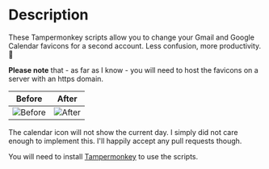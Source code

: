 # Description

These Tampermonkey scripts allow you to change your Gmail and Google Calendar favicons for a second account. Less confusion, more productivity. 🎉

**Please note** that - as far as I know - you will need to host the favicons on a server with an https domain.

Before | After
------------ | -------------
![Before](https://i.imgur.com/dg0IYkH.png) | ![After](https://i.imgur.com/9yQBVz4.png)

The calendar icon will not show the current day. I simply did not care enough to implement this. I'll happily accept any pull requests though.

You will need to install [Tampermonkey](https://www.tampermonkey.net/) to use the scripts.
